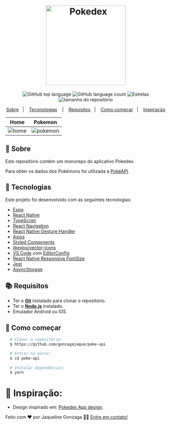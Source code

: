 <h1 align="center">
  <img alt="Pokedex" src="https://ik.imagekit.io/hwyksvj4iv/pokedex_N_WgWrJK0s.png" width="250px" />
</h1>

<p align="center">
  <img alt="GitHub top language" src="https://img.shields.io/github/languages/top/gonzagajaque/poke-api">
  <img alt="GitHub language count" src="https://img.shields.io/github/languages/count/gonzagajaque/poke-api">
  <img alt="Estrelas" src="https://img.shields.io/github/stars/gonzagajaque/poke-api">
  <img alt="tamanho do repositório" src="https://img.shields.io/github/repo-size/gonzagajaque/poke-api">
</p>

<p align="center">
  <a href="#page_with_curl-about">Sobre</a>&nbsp;&nbsp;&nbsp;|&nbsp;&nbsp;&nbsp;
  <a href="#hammer-technologies">Teconologias</a>
  &nbsp;&nbsp;&nbsp;|&nbsp;&nbsp;&nbsp;
  <a href="#books-requirements">Requisitos</a>&nbsp;&nbsp;&nbsp;|&nbsp;&nbsp;&nbsp;
  <a href="#rocket-getting-started">Como começar</a>&nbsp;&nbsp;&nbsp;|&nbsp;&nbsp;&nbsp;
  <a href="#thought_balloon-inspiration">Inspiração</a>
</p>

| Home         | Pokemon |
| ------------- | ------------- |
|![home](https://user-images.githubusercontent.com/82250199/197896059-e4e0a336-d213-490c-aac2-1d05ba2fc845.png)|![pokemon](https://user-images.githubusercontent.com/82250199/197896001-69575a70-048c-43e0-97ac-6e1dafaf68f1.png)|

## :page_with_curl: Sobre
Este repositório contém um monorepo do aplicativo Pokedex.

Para obter os dados dos Pokémons foi utilizada a [PokéAPI](https://pokeapi.co/).

## :hammer: Tecnologias

Este projeto foi desenvolvido com as seguintes tecnologias:

- [Expo](https://expo.io/)
- [React Native](https://reactnative.dev/)
- [TypeScript](https://www.typescriptlang.org/)
- [React Navigation](https://reactnavigation.org/)
- [React Native Gesture Handler](https://kmagiera.github.io/react-native-gesture-handler/)
- [Axios](https://github.com/axios/axios)
- [Styled Components](https://styled-components.com/)
- [@expo/vector-icons](https://docs.expo.io/guides/icons/)
- [VS Code](https://code.visualstudio.com/) com [EditorConfig](https://editorconfig.org/)
- [React Native Responsive FontSize](https://github.com/heyman333/react-native-responsive-fontSize)
- [Jest](https://docs.expo.dev/guides/testing-with-jest/)
- [AsyncStorage](https://react-native-async-storage.github.io/async-storage/docs/usage/)

## :books: Requisitos
- Ter o [**Git**](https://git-scm.com/) instalado para clonar o repositório.
- Ter o [**Node.js**](https://nodejs.org/en/) instalado.
- Emulador Android ou IOS

## :rocket: Como começar
``` bash
  # Clonar o repositório:
  $ https://github.com/gonzagajaque/poke-api

  # Entrar na pasta:
  $ cd poke-api
  
  # Instalar dependências:
  $ yarn
```

# :thought_balloon: Inspiração:
- Design inspirado em: [Pokedex App design](https://xd.adobe.com/view/e13ba731-fd76-40bf-ab3d-1b75225cc182-b468/grid).

Feito com ❤️ por Jaqueline Gonzaga 👋🏻 [Entre em contato!](https://github.com/gonzagajaque)
